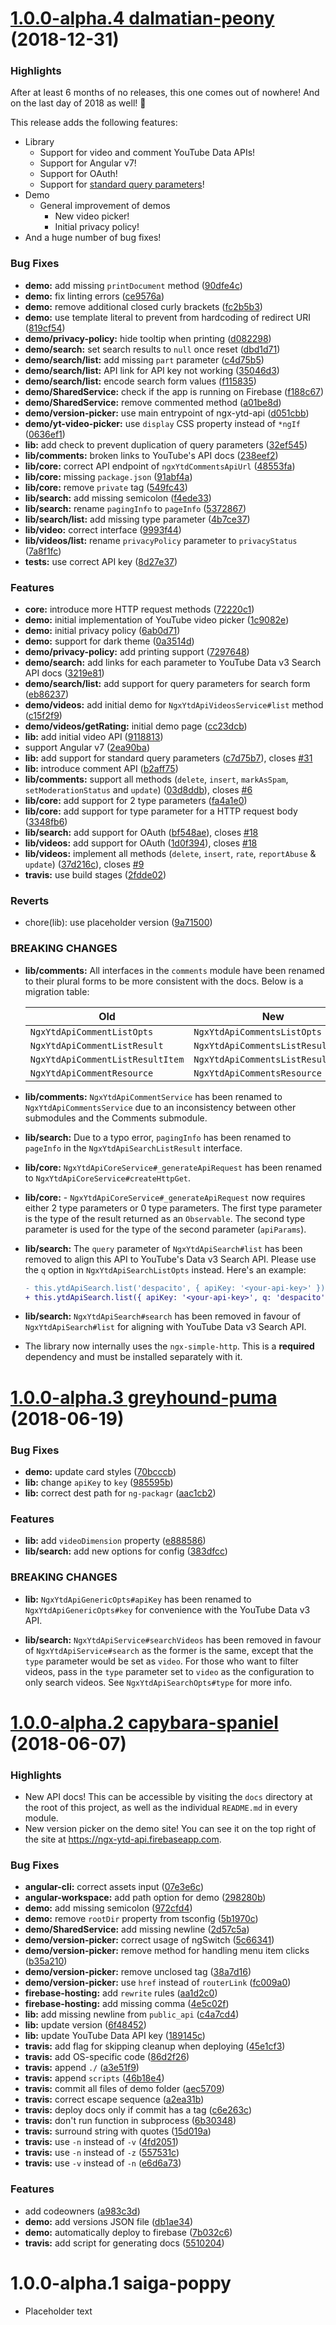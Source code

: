 <a name="1.0.0-alpha.4"></a>
# [1.0.0-alpha.4 dalmatian-peony](https://github.com/Chan4077/ngx-ytd-api/compare/1.0.0-alpha.3...1.0.0-alpha.4) (2018-12-31)

### Highlights

After at least 6 months of no releases, this one comes out of nowhere! And on the last day of 2018 as well! :tada:

This release adds the following features:

* Library
  * Support for video and comment YouTube Data APIs!
  * Support for Angular v7!
  * Support for OAuth!
  * Support for [standard query parameters](https://developers.google.com/youtube/v3/docs/standard_parameters)!
* Demo
  * General improvement of demos
    * New video picker!
    * Initial privacy policy!
* And a huge number of bug fixes!

### Bug Fixes

* **demo:** add missing `printDocument` method ([90dfe4c](https://github.com/Chan4077/ngx-ytd-api/commit/90dfe4c))
* **demo:** fix linting errors ([ce9576a](https://github.com/Chan4077/ngx-ytd-api/commit/ce9576a))
* **demo:** remove additional closed curly brackets ([fc2b5b3](https://github.com/Chan4077/ngx-ytd-api/commit/fc2b5b3))
* **demo:** use template literal to prevent from hardcoding of redirect URI ([819cf54](https://github.com/Chan4077/ngx-ytd-api/commit/819cf54))
* **demo/privacy-policy:** hide tooltip when printing ([d082298](https://github.com/Chan4077/ngx-ytd-api/commit/d082298))
* **demo/search:** set search results to `null` once reset ([dbd1d71](https://github.com/Chan4077/ngx-ytd-api/commit/dbd1d71))
* **demo/search/list:** add missing `part` parameter ([c4d75b5](https://github.com/Chan4077/ngx-ytd-api/commit/c4d75b5))
* **demo/search/list:** API link for API key not working ([35046d3](https://github.com/Chan4077/ngx-ytd-api/commit/35046d3))
* **demo/search/list:** encode search form values ([f115835](https://github.com/Chan4077/ngx-ytd-api/commit/f115835))
* **demo/SharedService:** check if the app is running on Firebase ([f188c67](https://github.com/Chan4077/ngx-ytd-api/commit/f188c67))
* **demo/SharedService:** remove commented method ([a01be8d](https://github.com/Chan4077/ngx-ytd-api/commit/a01be8d))
* **demo/version-picker:** use main entrypoint of ngx-ytd-api ([d051cbb](https://github.com/Chan4077/ngx-ytd-api/commit/d051cbb))
* **demo/yt-video-picker:** use `display` CSS property instead of `*ngIf` ([0636ef1](https://github.com/Chan4077/ngx-ytd-api/commit/0636ef1))
* **lib:** add check to prevent duplication of query parameters ([32ef545](https://github.com/Chan4077/ngx-ytd-api/commit/32ef545))
* **lib/comments:** broken links to YouTube's API docs ([238eef2](https://github.com/Chan4077/ngx-ytd-api/commit/238eef2))
* **lib/core:** correct API endpoint of `ngxYtdCommentsApiUrl` ([48553fa](https://github.com/Chan4077/ngx-ytd-api/commit/48553fa))
* **lib/core:** missing `package.json` ([91abf4a](https://github.com/Chan4077/ngx-ytd-api/commit/91abf4a))
* **lib/core:** remove `private` tag ([549fc43](https://github.com/Chan4077/ngx-ytd-api/commit/549fc43))
* **lib/search:** add missing semicolon ([f4ede33](https://github.com/Chan4077/ngx-ytd-api/commit/f4ede33))
* **lib/search:** rename `pagingInfo` to `pageInfo` ([5372867](https://github.com/Chan4077/ngx-ytd-api/commit/5372867))
* **lib/search/list:** add missing type parameter ([4b7ce37](https://github.com/Chan4077/ngx-ytd-api/commit/4b7ce37))
* **lib/video:** correct interface ([9993f44](https://github.com/Chan4077/ngx-ytd-api/commit/9993f44))
* **lib/videos/list:** rename `privacyPolicy` parameter to `privacyStatus` ([7a8f1fc](https://github.com/Chan4077/ngx-ytd-api/commit/7a8f1fc))
* **tests:** use correct API key ([8d27e37](https://github.com/Chan4077/ngx-ytd-api/commit/8d27e37))

### Features

* **core:** introduce more HTTP request methods ([72220c1](https://github.com/Chan4077/ngx-ytd-api/commit/72220c1))
* **demo:** initial implementation of YouTube video picker ([1c9082e](https://github.com/Chan4077/ngx-ytd-api/commit/1c9082e))
* **demo:** initial privacy policy ([6ab0d71](https://github.com/Chan4077/ngx-ytd-api/commit/6ab0d71))
* **demo:** support for dark theme ([0a3514d](https://github.com/Chan4077/ngx-ytd-api/commit/0a3514d))
* **demo/privacy-policy:** add printing support ([7297648](https://github.com/Chan4077/ngx-ytd-api/commit/7297648))
* **demo/search:** add links for each parameter to YouTube Data v3 Search API docs ([3219e81](https://github.com/Chan4077/ngx-ytd-api/commit/3219e81))
* **demo/search/list:** add support for query parameters for search form ([eb86237](https://github.com/Chan4077/ngx-ytd-api/commit/eb86237))
* **demo/videos:** add initial demo for `NgxYtdApiVideosService#list` method ([c15f2f9](https://github.com/Chan4077/ngx-ytd-api/commit/c15f2f9))
* **demo/videos/getRating:** initial demo page ([cc23dcb](https://github.com/Chan4077/ngx-ytd-api/commit/cc23dcb))
* **lib:** add initial video API ([9118813](https://github.com/Chan4077/ngx-ytd-api/commit/9118813))
* support Angular v7 ([2ea90ba](https://github.com/Chan4077/ngx-ytd-api/commit/2ea90ba))
* **lib:** add support for standard query parameters ([c7d75b7](https://github.com/Chan4077/ngx-ytd-api/commit/c7d75b7)), closes [#31](https://github.com/Chan4077/ngx-ytd-api/issues/31)
* **lib:** introduce comment API ([b2aff75](https://github.com/Chan4077/ngx-ytd-api/commit/b2aff75))
* **lib/comments:** support all methods (`delete`, `insert`, `markAsSpam`, `setModerationStatus` and `update`) ([03d8ddb](https://github.com/Chan4077/ngx-ytd-api/commit/03d8ddb)), closes [#6](https://github.com/Chan4077/ngx-ytd-api/issues/6)
* **lib/core:** add support for 2 type parameters ([fa4a1e0](https://github.com/Chan4077/ngx-ytd-api/commit/fa4a1e0))
* **lib/core:** add support for type parameter for a HTTP request body ([3348fb6](https://github.com/Chan4077/ngx-ytd-api/commit/3348fb6))
* **lib/search:** add support for OAuth ([bf548ae](https://github.com/Chan4077/ngx-ytd-api/commit/bf548ae)), closes [#18](https://github.com/Chan4077/ngx-ytd-api/issues/18)
* **lib/videos:** add support for OAuth ([1d0f394](https://github.com/Chan4077/ngx-ytd-api/commit/1d0f394)), closes [#18](https://github.com/Chan4077/ngx-ytd-api/issues/18)
* **lib/videos:** implement all methods (`delete`, `insert`, `rate`, `reportAbuse` & `update`) ([37d216c](https://github.com/Chan4077/ngx-ytd-api/commit/37d216c)), closes [#9](https://github.com/Chan4077/ngx-ytd-api/issues/9)
* **travis:** use build stages ([2fdde02](https://github.com/Chan4077/ngx-ytd-api/commit/2fdde02))


### Reverts

* chore(lib): use placeholder version ([9a71500](https://github.com/Chan4077/ngx-ytd-api/commit/9a71500))


### BREAKING CHANGES

* **lib/comments:** All interfaces in the `comments` module have been renamed to their plural forms to be more consistent with the docs. Below is a migration table:

  Old | New
  ---|---
  `NgxYtdApiCommentListOpts` | `NgxYtdApiCommentsListOpts`
  `NgxYtdApiCommentListResult` | `NgxYtdApiCommentsListResult`
  `NgxYtdApiCommentListResultItem` | `NgxYtdApiCommentsListResultItem`
  `NgxYtdApiCommentResource` | `NgxYtdApiCommentsResource`
* **lib/comments:** `NgxYtdApiCommentService` has been renamed to `NgxYtdApiCommentsService` due to an inconsistency between other submodules and the Comments submodule.
* **lib/search:** Due to a typo error, `pagingInfo` has been renamed to `pageInfo` in the `NgxYtdApiSearchListResult` interface.
* **lib/core:** `NgxYtdApiCoreService#_generateApiRequest` has been renamed to `NgxYtdApiCoreService#createHttpGet`.
* **lib/core:** - `NgxYtdApiCoreService#_generateApiRequest` now requires either 2 type parameters or 0 type parameters. The first type parameter is the type of the result returned as an `Observable`. The second type parameter is used for the type of the second parameter (`apiParams`).
* **lib/search:** The `query` parameter of `NgxYtdApiSearch#list` has been removed to align this API to YouTube's Data v3 Search API. Please use the `q` option in `NgxYtdApiSearchListOpts` instead. Here's an example:

  ```diff
  - this.ytdApiSearch.list('despacito', { apiKey: '<your-api-key>' });
  + this.ytdApiSearch.list({ apiKey: '<your-api-key>', q: 'despacito' });
  ```
* **lib/search:** `NgxYtdApiSearch#search` has been removed in favour of `NgxYtdApiSearch#list` for aligning with YouTube Data v3 Search API.
* The library now internally uses the `ngx-simple-http`. This is a **required** dependency and must be installed separately with it.

<a name="1.0.0-alpha.3"></a>
# [1.0.0-alpha.3 greyhound-puma](https://github.com/Chan4077/ngx-ytd-api/compare/1.0.0-alpha.2...1.0.0-alpha.3) (2018-06-19)


### Bug Fixes

* **demo:** update card styles ([70bcccb](https://github.com/Chan4077/ngx-ytd-api/commit/70bcccb))
* **lib:** change `apiKey` to `key` ([985595b](https://github.com/Chan4077/ngx-ytd-api/commit/985595b))
* **lib:** correct dest path for `ng-packagr` ([aac1cb2](https://github.com/Chan4077/ngx-ytd-api/commit/aac1cb2))


### Features

* **lib:** add `videoDimension` property ([e888586](https://github.com/Chan4077/ngx-ytd-api/commit/e888586))
* **lib/search:** add new options for config ([383dfcc](https://github.com/Chan4077/ngx-ytd-api/commit/383dfcc))


### BREAKING CHANGES

* **lib:** `NgxYtdApiGenericOpts#apiKey` has been renamed to `NgxYtdApiGenericOpts#key` for convenience with the YouTube Data v3 API.

* **lib/search:** `NgxYtdApiService#searchVideos` has been removed in favour of `NgxYtdApiService#search` as the former is the same, except that the `type` parameter would be set as `video`. For those who want to filter videos, pass in the `type` parameter set to `video` as the configuration to only search videos. See `NgxYtdApiSearchOpts#type` for more info.



<a name="1.0.0-alpha.2"></a>
# [1.0.0-alpha.2 capybara-spaniel](https://github.com/Chan4077/ngx-ytd-api/releases/tag/1.0.0-alpha.2) (2018-06-07)

### Highlights
- New API docs! This can be accessible by visiting the `docs` directory at the root of this project, as well as the individual `README.md` in every module.
- New version picker on the demo site! You can see it on the top right of the site at <https://ngx-ytd-api.firebaseapp.com>.

### Bug Fixes

* **angular-cli:** correct assets input ([07e3e6c](https://github.com/Chan4077/ngx-ytd-api/commit/07e3e6c))
* **angular-workspace:** add path option for demo ([298280b](https://github.com/Chan4077/ngx-ytd-api/commit/298280b))
* **demo:** add missing semicolon ([972cfd4](https://github.com/Chan4077/ngx-ytd-api/commit/972cfd4))
* **demo:** remove `rootDir` property from tsconfig ([5b1970c](https://github.com/Chan4077/ngx-ytd-api/commit/5b1970c))
* **demo/SharedService:** add missing newline ([2d57c5a](https://github.com/Chan4077/ngx-ytd-api/commit/2d57c5a))
* **demo/version-picker:** correct usage of ngSwitch ([5c66341](https://github.com/Chan4077/ngx-ytd-api/commit/5c66341))
* **demo/version-picker:** remove method for handling menu item clicks ([b35a210](https://github.com/Chan4077/ngx-ytd-api/commit/b35a210))
* **demo/version-picker:** remove unclosed tag ([38a7d16](https://github.com/Chan4077/ngx-ytd-api/commit/38a7d16))
* **demo/version-picker:** use `href` instead of `routerLink` ([fc009a0](https://github.com/Chan4077/ngx-ytd-api/commit/fc009a0))
* **firebase-hosting:** add `rewrite` rules ([aa1d2c0](https://github.com/Chan4077/ngx-ytd-api/commit/aa1d2c0))
* **firebase-hosting:** add missing comma ([4e5c02f](https://github.com/Chan4077/ngx-ytd-api/commit/4e5c02f))
* **lib:** add missing newline from `public_api` ([c4a7cd4](https://github.com/Chan4077/ngx-ytd-api/commit/c4a7cd4))
* **lib:** update version ([6f48452](https://github.com/Chan4077/ngx-ytd-api/commit/6f48452))
* **lib:** update YouTube Data API key ([189145c](https://github.com/Chan4077/ngx-ytd-api/commit/189145c))
* **travis:** add flag for skipping cleanup when deploying ([45e1cf3](https://github.com/Chan4077/ngx-ytd-api/commit/45e1cf3))
* **travis:** add OS-specific code ([86d2f26](https://github.com/Chan4077/ngx-ytd-api/commit/86d2f26))
* **travis:** append `./` ([a3e51f9](https://github.com/Chan4077/ngx-ytd-api/commit/a3e51f9))
* **travis:** append `scripts` ([46b18e4](https://github.com/Chan4077/ngx-ytd-api/commit/46b18e4))
* **travis:** commit all files of demo folder ([aec5709](https://github.com/Chan4077/ngx-ytd-api/commit/aec5709))
* **travis:** correct escape sequence ([a2ea31b](https://github.com/Chan4077/ngx-ytd-api/commit/a2ea31b))
* **travis:** deploy docs only if commit has a tag ([c6e263c](https://github.com/Chan4077/ngx-ytd-api/commit/c6e263c))
* **travis:** don't run function in subprocess ([6b30348](https://github.com/Chan4077/ngx-ytd-api/commit/6b30348))
* **travis:** surround string with quotes ([15d019a](https://github.com/Chan4077/ngx-ytd-api/commit/15d019a))
* **travis:** use `-n` instead of `-v` ([4fd2051](https://github.com/Chan4077/ngx-ytd-api/commit/4fd2051))
* **travis:** use `-n` instead of `-z` ([557531c](https://github.com/Chan4077/ngx-ytd-api/commit/557531c))
* **travis:** use `-v` instead of `-n` ([e6d6a73](https://github.com/Chan4077/ngx-ytd-api/commit/e6d6a73))


### Features

* add codeowners ([a983c3d](https://github.com/Chan4077/ngx-ytd-api/commit/a983c3d))
* **demo:** add versions JSON file ([db1ae34](https://github.com/Chan4077/ngx-ytd-api/commit/db1ae34))
* **demo:** automatically deploy to firebase ([7b032c6](https://github.com/Chan4077/ngx-ytd-api/commit/7b032c6))
* **travis:** add script for generating docs ([5510204](https://github.com/Chan4077/ngx-ytd-api/commit/5510204))


# 1.0.0-alpha.1 saiga-poppy

* Placeholder text
